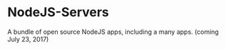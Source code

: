 # NodeJS-Servers
A bundle of open source NodeJS apps, including a many apps. (coming July 23, 2017)
